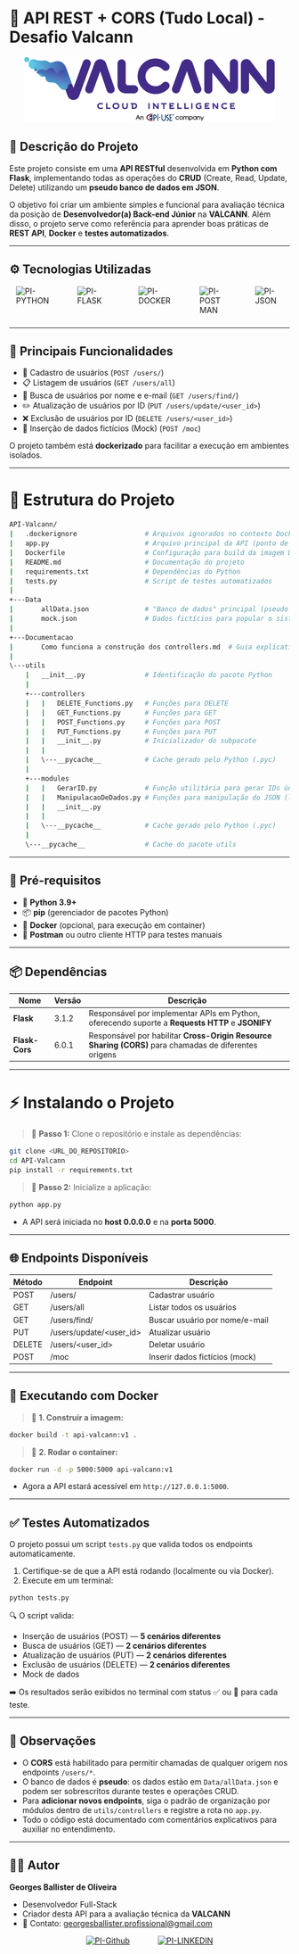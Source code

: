 # 📄 API REST + CORS (Tudo Local) - Desafio Valcann

<div style="text-align: center;">
  <img src="./Documentacao/valcann-logo.png" alt="Logo" style="display: inline-block;">
</div>


## 📌 Descrição do Projeto

Este projeto consiste em uma **API RESTful** desenvolvida em **Python com Flask**, implementando todas as operações do **CRUD** (Create, Read, Update, Delete) utilizando um **pseudo banco de dados em JSON**.

O objetivo foi criar um ambiente simples e funcional para avaliação técnica da posição de **Desenvolvedor(a) Back-end Júnior** na **VALCANN**. Além disso, o projeto serve como referência para aprender boas práticas de **REST API**, **Docker** e **testes automatizados**.

---

## ⚙️ Tecnologias Utilizadas

<div style="display: flex; justify-content: center; gap: 50px;">
<img  align="center" alt="PI-PYTHON" height="60" width="60" src="https://cdn.jsdelivr.net/gh/devicons/devicon@latest/icons/python/python-original.svg" />
<img  align="center" alt="PI-FLASK" height="60" width="60"  src="https://cdn.jsdelivr.net/gh/devicons/devicon@latest/icons/flask/flask-original.svg" />
<img  align="center" alt="PI-DOCKER" height="60" width="60"  src="https://cdn.jsdelivr.net/gh/devicons/devicon@latest/icons/docker/docker-original-wordmark.svg" />
<img  align="center" alt="PI-POSTMAN" height="50" width="50"   src="https://cdn.jsdelivr.net/gh/devicons/devicon@latest/icons/postman/postman-original.svg" />
<img align="center" alt="PI-JSON" height="50" width="50"   src="https://cdn.jsdelivr.net/gh/devicons/devicon@latest/icons/json/json-original.svg" />  
</div>

---

## 🚀 Principais Funcionalidades

- 👤 Cadastro de usuários (`POST /users/`)
- 📋 Listagem de usuários (`GET /users/all`)
- 🔎 Busca de usuários por nome e e-mail (`GET /users/find/`)
- ✏️ Atualização de usuários por ID (`PUT /users/update/<user_id>`)
- ❌ Exclusão de usuários por ID (`DELETE /users/<user_id>`)
- 🧪 Inserção de dados fictícios (Mock) (`POST /moc`)

O projeto também está **dockerizado** para facilitar a execução em ambientes isolados.

---

# 📂 Estrutura do Projeto


``` BASH
API-Valcann/
|   .dockerignore                 # Arquivos ignorados no contexto Docker
|   app.py                        # Arquivo principal da API (ponto de entrada Flask)
|   Dockerfile                    # Configuração para build da imagem Docker
|   README.md                     # Documentação do projeto
|   requirements.txt              # Dependências do Python
|   tests.py                      # Script de testes automatizados
|
+---Data
|       allData.json              # "Banco de dados" principal (pseudo NoSQL)
|       mock.json                 # Dados fictícios para popular o sistema (MOC)
|
+---Documentacao
|       Como funciona a construção dos controllers.md  # Guia explicativo interno
|
\---utils
    |   __init__.py               # Identificação do pacote Python
    |
    +---controllers
    |   |   DELETE_Functions.py   # Funções para DELETE
    |   |   GET_Functions.py      # Funções para GET
    |   |   POST_Functions.py     # Funções para POST
    |   |   PUT_Functions.py      # Funções para PUT
    |   |   __init__.py           # Inicializador do subpacote
    |   |
    |   \---__pycache__           # Cache gerado pelo Python (.pyc)
    |
    +---modules
    |   |   GerarID.py            # Função utilitária para gerar IDs únicos
    |   |   ManipulacaoDeDados.py # Funções para manipulação do JSON (load, save, etc.)
    |   |   __init__.py
    |   |
    |   \---__pycache__           # Cache gerado pelo Python (.pyc)
    |
    \---__pycache__               # Cache do pacote utils
```


---

## 🔧 Pré-requisitos

- 🐍 **Python 3.9+**
- 📦 **pip** (gerenciador de pacotes Python)
- 🐳 **Docker** (opcional, para execução em container)
- 📮 **Postman** ou outro cliente HTTP para testes manuais

---

## 📦 Dependências

| Nome           | Versão | Descrição                                                                                                     |
| -------------- | ------ | ------------------------------------------------------------------------------------------------------------- |
| **Flask**      | 3.1.2  | Responsável por implementar APIs em Python, oferecendo suporte a **Requests HTTP** e **JSONIFY**              |
| **Flask-Cors** | 6.0.1  | Responsável por habilitar **Cross-Origin Resource Sharing (CORS)** para chamadas de diferentes origens         |

---

# ⚡ Instalando o Projeto

> 🔹 **Passo 1:** Clone o repositório e instale as dependências:

```bash
git clone <URL_DO_REPOSITORIO>
cd API-Valcann
pip install -r requirements.txt
````

> 🔹 **Passo 2:** Inicialize a aplicação:

```bash
python app.py
```

* A API será iniciada no **host 0.0.0.0** e na **porta 5000**.

---

## 🌐 Endpoints Disponíveis

| Método | Endpoint                  | Descrição                      |
| ------ | ------------------------- | ------------------------------ |
| POST   | /users/                   | Cadastrar usuário              |
| GET    | /users/all                | Listar todos os usuários       |
| GET    | /users/find/              | Buscar usuário por nome/e-mail |
| PUT    | /users/update/\<user\_id> | Atualizar usuário              |
| DELETE | /users/\<user\_id>        | Deletar usuário                |
| POST   | /moc                      | Inserir dados fictícios (mock) |

---

## 🐳 Executando com Docker

> 🔹 **1. Construir a imagem:**

```bash
docker build -t api-valcann:v1 .
```

> 🔹 **2. Rodar o container:**

```bash
docker run -d -p 5000:5000 api-valcann:v1
```

* Agora a API estará acessível em `http://127.0.0.1:5000`.

---

## ✅ Testes Automatizados

O projeto possui um script `tests.py` que valida todos os endpoints automaticamente.

1. Certifique-se de que a API está rodando (localmente ou via Docker).
2. Execute em um terminal:

```bash
python tests.py
```

🔍 O script valida:

* Inserção de usuários (POST) — **5 cenários diferentes**
* Busca de usuários (GET) — **2 cenários diferentes**
* Atualização de usuários (PUT) — **2 cenários diferentes**
* Exclusão de usuários (DELETE) — **2 cenários diferentes**
* Mock de dados

➡️ Os resultados serão exibidos no terminal com status ✅ ou 🚫 para cada teste.

---

## 📌 Observações

* O **CORS** está habilitado para permitir chamadas de qualquer origem nos endpoints `/users/*`.
* O banco de dados é **pseudo**: os dados estão em `Data/allData.json` e podem ser sobrescritos durante testes e operações CRUD.
* Para **adicionar novos endpoints**, siga o padrão de organização por módulos dentro de `utils/controllers` e registre a rota no `app.py`.
* Todo o código está documentado com comentários explicativos para auxiliar no entendimento.

---

## 👨‍💻 Autor

**Georges Ballister de Oliveira**

* Desenvolvedor Full-Stack
* Criador desta API para a avaliação técnica da **VALCANN**
* 📧 Contato: [georgesballister.profissional@gmail.com](mailto:georgesballister.profissional@gmail.com)

<div style="display: flex; justify-content: center; gap: 50px;">
    <a href="https://github.com/GeorgesBallister"> 
        <img alt="PI-Github" height="60" width="60" src="https://cdn.jsdelivr.net/gh/devicons/devicon@latest/icons/github/github-original-wordmark.svg"/> 
    </a>
    <a href="https://www.linkedin.com/in/georges-ballister-de-oliveira/"> 
        <img alt="PI-LINKEDIN" height="60" width="60" src="https://cdn.jsdelivr.net/gh/devicons/devicon@latest/icons/linkedin/linkedin-original.svg"/>
    </a>
</div>


